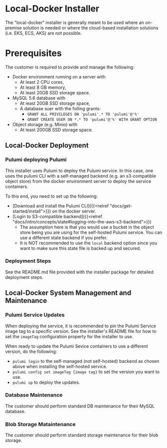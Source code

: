 # Local-Docker Installer
The "local-docker" installer is generally meant to be used where an on-premise solution is needed or where the cloud-based installation solutions (i.e. EKS, ECS, AKS) are not possible. 

# Prerequisites
The customer is required to provide and manage the following:
* Docker environment running on a server with 
  * At least 2 CPU cores,
  * At least 8 GB memory, 
  * At least 20GB SSD storage space.
* MySQL 5.6 database with
  * At least 20GB SSD storage space,
  * A database suer with the folling grants:
    * `GRANT ALL PRIVILEGES ON 'pulumi'.* TO 'pulumi'@'%'`
    * `GRANT CREATE USER ON *.* TO 'pulumi'@'%' WITH GRANT OPTION`
* Object storage (e.g. Minio) with
  * At least 200GB SSD storage space.



## Local-Docker Deployment

### Pulumi deploying Pulumi
This installer uses Pulumi to deploy the Pulumi service. 
In this case, one uses the pulumi CLI with a self-managed backend (e.g. an s3-compatible object store) from the docker environment server to deploy the service containers.

To this end, you need to set up the following:
* [Download and install the Pulumi CLI]({{<relref "docs/get-started/install">}}) on the docker server. 
* [Login to S3-compatible backend]({{<relref "docs/intro/concepts/state#logging-into-the-aws-s3-backend">}})
  * The assumption here is that you would use a bucket in the object store being you are using for the self-hosted Pulumi service. You can use a different state backend if you prefer.
  * It is NOT recommended to use the `local` backend option since you want to make sure this state file is backed up and secured.

### Deployment Steps
See the README.md file provided with the installer package for detailed deployment steps.

## Local-Docker System Management and Maintenance

### Pulumi Service Updates
When deploying the service, it is recommended to pin the Pulumi Service image tag to a specific version. See the installer's README file for how to set the `imageTag` configuration property for the installer to use.

When ready to update the Pulumi Sevice containers to use a different version, do the following:
* `pulumi login` to the self-managed (not self-hosted) backend as chosen above when installing the self-hosted service.
* `pulumi config set imageTag {image tag}` to set the version you want to use.
* `pulumi up` to deploy the updates. 

### Database Maintenance
The customer should perform standard DB maintenance for their MySQL database.

### Blob Storage Mataintenance
The customer should perform standard storage maintenance for their blob storage.


